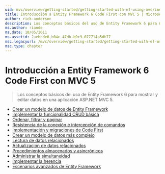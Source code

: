 ```yaml
---
uid: mvc/overview/getting-started/getting-started-with-ef-using-mvc/index
title: Introducción a Entity Framework 6 Code First con MVC 5 | Microsoft Docs
author: rick-anderson
description: Los conceptos básicos del uso de Entity Framework 6 para mostrar y editar datos en una aplicación ASP.NET MVC 5.
ms.author: riande
ms.date: 10/05/2011
ms.assetid: 2aebcde0-b04c-47db-b9c9-077714a5db77
msc.legacyurl: /mvc/overview/getting-started/getting-started-with-ef-using-mvc
msc.type: chapter
---
```

<a name="getting-started-with-entity-framework-6-code-first-using-mvc-5"></a>Introducción a Entity Framework 6 Code First con MVC 5
====================
> Los conceptos básicos del uso de Entity Framework 6 para mostrar y editar datos en una aplicación ASP.NET MVC 5.


- [Crear un modelo de datos de Entity Framework](creating-an-entity-framework-data-model-for-an-asp-net-mvc-application.md)
- [Implementar la funcionalidad CRUD básica](implementing-basic-crud-functionality-with-the-entity-framework-in-asp-net-mvc-application.md)
- [Ordenar, filtrar y paginar](sorting-filtering-and-paging-with-the-entity-framework-in-an-asp-net-mvc-application.md)
- [Resistencia de la conexión e intercepción de comandos](connection-resiliency-and-command-interception-with-the-entity-framework-in-an-asp-net-mvc-application.md)
- [Implementación y migraciones de Code First](migrations-and-deployment-with-the-entity-framework-in-an-asp-net-mvc-application.md)
- [Crear un modelo de datos más complejo](creating-a-more-complex-data-model-for-an-asp-net-mvc-application.md)
- [Lectura de datos relacionados](reading-related-data-with-the-entity-framework-in-an-asp-net-mvc-application.md)
- [Actualización de datos relacionados](updating-related-data-with-the-entity-framework-in-an-asp-net-mvc-application.md)
- [Procedimientos almacenados y asincrónicos](async-and-stored-procedures-with-the-entity-framework-in-an-asp-net-mvc-application.md)
- [Administrar la simultaneidad](handling-concurrency-with-the-entity-framework-in-an-asp-net-mvc-application.md)
- [Implementar la herencia](implementing-inheritance-with-the-entity-framework-in-an-asp-net-mvc-application.md)
- [Escenarios avanzados de Entity Framework](advanced-entity-framework-scenarios-for-an-mvc-web-application.md)
